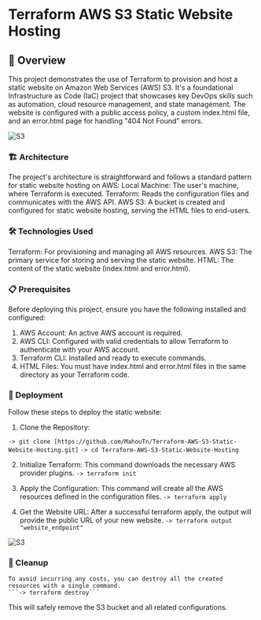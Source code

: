 # Terraform AWS S3 Static Website Hosting

## 🚀 Overview
This project demonstrates the use of Terraform to provision and host a static website on Amazon Web Services (AWS) S3. It's a foundational Infrastructure as Code (IaC) project that showcases key DevOps skills such as automation, cloud resource management, and state management.
The website is configured with a public access policy, a custom index.html file, and an error.html page for handling "404 Not Found" errors.

![S3](https://i.imgur.com/wwTuXOT.png)


### 🏗️ Architecture
The project's architecture is straightforward and follows a standard pattern for static website hosting on AWS:
Local Machine: The user's machine, where Terraform is executed.
Terraform: Reads the configuration files and communicates with the AWS API.
AWS S3: A bucket is created and configured for static website hosting, serving the HTML files to end-users.

### 🛠️ Technologies Used
Terraform: For provisioning and managing all AWS resources.
AWS S3: The primary service for storing and serving the static website.
HTML: The content of the static website (index.html and error.html).

### 📋 Prerequisites
Before deploying this project, ensure you have the following installed and configured:
1. AWS Account: An active AWS account is required.
2. AWS CLI: Configured with valid credentials to allow Terraform to authenticate with your AWS account.
3. Terraform CLI: Installed and ready to execute commands.
4. HTML Files: You must have index.html and error.html files in the same directory as your Terraform code.

### 🚀 Deployment
Follow these steps to deploy the static website:

1. Clone the Repository:

 ```-> git clone [https://github.com/MahouTn/Terraform-AWS-S3-Static-Website-Hosting.git]```
 ```-> cd Terraform-AWS-S3-Static-Website-Hosting```



2. Initialize Terraform:
    This command downloads the necessary AWS provider plugins.
   ``` -> terraform init ```



3. Apply the Configuration:
    This command will create all the AWS resources defined in the configuration files.
    ```-> terraform apply```



4. Get the Website URL:
    After a successful terraform apply, the output will provide the public URL of your new website.
    ```-> terraform output "website_endpoint"```

![S3](https://i.imgur.com/KkPDbNZ.png)


### 🧹 Cleanup
    To avoid incurring any costs, you can destroy all the created resources with a single command.
    ```-> terraform destroy```



This will safely remove the S3 bucket and all related configurations.
